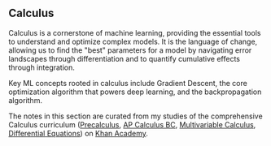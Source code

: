 ## Calculus
Calculus is a cornerstone of machine learning, providing the essential tools to understand and optimize complex models. It is the language of change, allowing us to find the "best" parameters for a model by navigating error landscapes through differentiation and to quantify cumulative effects through integration.

Key ML concepts rooted in calculus include Gradient Descent, the core optimization algorithm that powers deep learning, and the backpropagation algorithm.

The notes in this section are curated from my studies of the comprehensive Calculus curriculum ([Precalculus](https://www.khanacademy.org/math/precalculus), [AP Calculus BC](https://www.khanacademy.org/math/ap-calculus-bc), [Multivariable Calculus](https://www.khanacademy.org/math/multivariable-calculus), [Differential Equations](https://www.khanacademy.org/math/differential-equations)) on [Khan Academy](https://www.khanacademy.org/).
